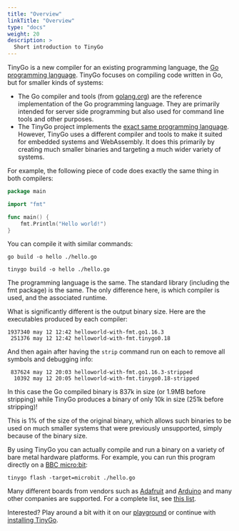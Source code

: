 ```yaml
---
title: "Overview"
linkTitle: "Overview"
type: "docs"
weight: 20
description: >
  Short introduction to TinyGo
---
```


TinyGo is a new compiler for an existing programming language, the [Go programming language](https://golang.org/). TinyGo focuses on compiling code written in Go, but for smaller kinds of systems:

  - The Go compiler and tools (from [golang.org](https://golang.org/)) are the reference implementation of the Go programming language. They are primarily intended for server side programming but also used for command line tools and other purposes.
  - The TinyGo project implements the [exact same programming language](https://golang.org/ref/spec). However, TinyGo uses a different compiler and tools to make it suited for embedded systems and WebAssembly. It does this primarily by creating much smaller binaries and targeting a much wider variety of systems.

For example, the following piece of code does exactly the same thing in both compilers:

```go
package main

import "fmt"

func main() {
	fmt.Println("Hello world!")
}
```

You can compile it with similar commands:

```shell
go build -o hello ./hello.go
```

```shell
tinygo build -o hello ./hello.go
```

The programming language is the same. The standard library (including the fmt package) is the same. The only difference here, is which compiler is used, and the associated runtime.

What is significantly different is the output binary size. Here are the executables produced by each compiler:

```shell
1937340 may 12 12:42 helloworld-with-fmt.go1.16.3
 251376 may 12 12:42 helloworld-with-fmt.tinygo0.18
```

And then again after having the `strip` command run on each to remove all symbols and debugging info:

```shell
 837624 may 12 20:03 helloworld-with-fmt.go1.16.3-stripped
  10392 may 12 20:05 helloworld-with-fmt.tinygo0.18-stripped
```

In this case the Go compiled binary is 837k in size (or 1.9MB before stripping) while TinyGo produces a binary of only 10k in size (251k before stripping)!

This is 1% of the size of the original binary, which allows such binaries to be used on much smaller systems that were previously unsupported, simply because of the binary size.

By using TinyGo you can actually compile and run a binary on a variety of bare metal hardware platforms. For example, you can run this program directly on a [BBC micro:bit](https://microbit.org/):

    tinygo flash -target=microbit ./hello.go

Many different boards from vendors such as [Adafruit](https://www.adafruit.com/) and [Arduino](https://www.arduino.cc/) and many other companies are supported. For a complete list, see [this list](../../../docs/reference/microcontrollers).

Interested? Play around a bit with it on our [playground](https://play.tinygo.org/) or continue with [installing TinyGo](../../install).
